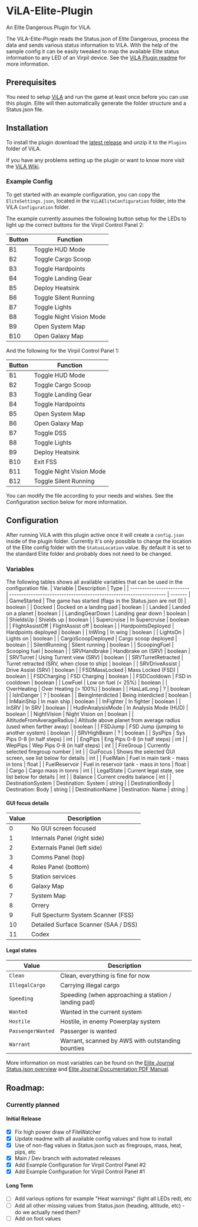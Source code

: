 # ViLA-Elite-Plugin
An Elite Dangerous Plugin for ViLA.

The ViLA-Elite-Plugin reads the Status.json of Elite Dangerous, process the data and sends various status information to ViLA. With the help of the sample config it can be easily tweaked to map the available Elite status information to any LED of an Virpil device. See the [ViLA Plugin readme](https://github.com/charliefoxtwo/ViLA) for more information.

## Prerequisites

You need to setup [ViLA](https://github.com/charliefoxtwo/ViLA) and run the game at least once before you can use this plugin. Elite will then automatically generate the folder structure and a Status.json file.

## Installation

To install the plugin download the [latest release](https://github.com/dr-waterstorm/ViLA-Elite-Plugin/releases) and unzip it to the `Plugins` folder of ViLA.

If you have any problems setting up the plugin or want to know more visit the [ViLA Wiki](https://github.com/charliefoxtwo/ViLA/wiki/Plugins).

### Example Config

To get started with an example configuration, you can copy the `EliteSettings.json`, located in the `ViLAEliteConfiguration` folder, into the ViLA `Configuration` folder. 

The example currently assumes the following button setup for the LEDs to light up the correct buttons for the Virpil Control Panel 2:

| Button | Function                 |
| ------ | ------------------------ |
| B1     | Toggle HUD Mode          |
| B2     | Toggle Cargo Scoop       |
| B3     | Toggle Hardpoints        |
| B4     | Toggle Landing Gear      |
| B5     | Deploy Heatsink          |
| B6     | Toggle Silent Running    |
| B7     | Toggle Lights            |
| B8     | Toggle Night Vision Mode |
| B9     | Open System Map          |
| B10    | Open Galaxy Map          |

And the following for the Virpil Control Panel 1:

| Button | Function                 |
| ------ | ------------------------ |
| B1     | Toggle HUD Mode          |
| B2     | Toggle Cargo Scoop       |
| B3     | Toggle Landing Gear      |
| B4     | Toggle Hardpoints        |
| B5     | Open System Map          |
| B6     | Open Galaxy Map          |
| B7     | Toggle DSS               |
| B8     | Toggle Lights            |
| B9     | Deploy Heatsink          |
| B10    | Exit FSS                 |
| B11    | Toggle Night Vision Mode |
| B12    | Toggle Silent Running    |

You can modify the file according to your needs and wishes. See the Configuration section below for more information.

## Configuration

After running ViLA with this plugin active once it will create a `config.json` inside of the plugin folder. Currently it's only possible to change the location of the Elite config folder with the `StatusLocation` value. By default it is set to the standard Elite folder and probably does not need to be changed.

### Variables

The following tables shows all available variables that can be used in the configuration file.
| Variable                  | Description                                                        | Type    |
| ------------------------- | ------------------------------------------------------------------ | ------- |
| GameStarted               | The game has started (flags in the Status.json are not 0)          | boolean |
| Docked                    | Docked on a landing pad                                            | boolean |
| Landed                    | Landed on a planet                                                 | boolean |
| LandingGearDown           | Landing gear down                                                  | boolean |
| ShieldsUp                 | Shields up                                                         | boolean |
| Supercruise               | In Supercruise                                                     | boolean |
| FlightAssistOff           | FlightAssist off                                                   | boolean |
| HardpointsDeployed        | Hardpoints deployed                                                | boolean |
| InWing                    | In wing                                                            | boolean |
| LightsOn                  | Lights on                                                          | boolean |
| CargoScoopDeployed        | Cargo scoop deployed                                               | boolean |
| SilentRunning             | Silent running                                                     | boolean |
| ScoopingFuel              | Scooping fuel                                                      | boolean |
| SRVHandbrake              | Handbrake on (SRV)                                                 | boolean |
| SRVTurret                 | Using Turrent view (SRV)                                           | boolean |
| SRVTurretRetracted        | Turret retracted (SRV, when close to ship)                         | boolean |
| SRVDriveAssist            | Drive Assist (SRV)                                                 | boolean |
| FSDMassLocked             | Mass Locked (FSD)                                                  | boolean |
| FSDCharging               | FSD Charging                                                       | boolean |
| FSDCooldown               | FSD in cooldown                                                    | boolean |
| LowFuel                   | Low on fuel (< 25%)                                                | boolean |
| OverHeating               | Over Heating (> 100%)                                              | boolean |
| HasLatLong                | ?                                                                  | boolean |
| IsInDanger                | ?                                                                  | boolean |
| BeingInterdicted          | Being interdicted                                                  | boolean |
| InMainShip                | In main ship                                                       | boolean |
| InFighter                 | In fighter                                                         | boolean |
| InSRV                     | In SRV                                                             | boolean |
| HudInAnalysisMode         | In Analysis Mode (HUD)                                             | boolean |
| NightVision               | Night Vision on                                                    | boolean |
| AltitudeFromAverageRadius | Altitude above planet from average radius (used when farther away) | boolean |
| FSDJump                   | FSD Jump (jumping to another system)                               | boolean |
| SRVHighBeam               | ?                                                                  | boolean |
| SysPips                   | Sys Pips 0-8 (in half steps)                                       | int     |
| EngPips                   | Eng Pips 0-8 (in half steps)                                       | int     |
| WepPips                   | Wep Pips 0-8 (in half steps)                                       | int     |
| FireGroup                 | Currently selected firegroup number                                | int     |
| GuiFocus                  | Shows the selected GUI screen, see list below for details          | int     |
| FuelMain                  | Fuel in main tank - mass in tons                                   | float   |
| FuelReservoir             | Fuel in reservoir tank - mass in tons                              | float   |
| Cargo                     | Cargo mass in tonns                                                | int     |
| LegalState                | Current legal state, see list below for details                    | int     |
| Balance                   | Current credits balance                                            | int     |
| DestinationSystem         | Destination: System                                                | string  |
| DestinationBody           | Destination: Body                                                  | string  |
| DestinationName           | Destination: Name                                                  | string  |


#### GUI focus details

| Value | Description                          |
| ----- | ------------------------------------ |
| 0     | No GUI screen focused                |
| 1     | Internals Panel (right side)         |
| 2     | Externals Panel (left side)          |
| 3     | Comms Panel (top)                    |
| 4     | Roles Panel (bottom)                 |
| 5     | Station services                     |
| 6     | Galaxy Map                           |
| 7     | System Map                           |
| 8     | Orrery                               |
| 9     | Full Specturm System Scanner (FSS)   |
| 10    | Detailed Surface Scanner (SAA / DSS) |
| 11    | Codex                                |

#### Legal states


| Value             | Description                                         |
| ----------------- | --------------------------------------------------- |
| `Clean`           | Clean, everything is fine for now                   |
| `IllegalCargo`    | Carrying illegal cargo                              |
| `Speeding`        | Speeding (when approaching a station / landing pad) |
| `Wanted`          | Wanted in the current system                        |
| `Hostile`         | Hostile, in enemy Powerplay system                  |
| `PassengerWanted` | Passerger is wanted                                 |
| `Warrant`         | Warrant, scanned by AWS with outstanding bounties   |



More information on most variables can be found on the [Elite Journal Status.json overview](https://elite-journal.readthedocs.io/en/latest/Status%20File/#status-file) and [Elite Journal Documentation PDF Manual](https://hosting.zaonce.net/community/journal/v32/Journal_Manual-v32.pdf).

## Roadmap:

### Currently planned

#### Initial Release

- [x] Fix high power draw of FileWatcher
- [x] Update readme with all available config values and how to install
- [x] Use of non-flag values in Status.json such as firegroups, mass, heat, pips, etc
- [x] Main / Dev branch with automated releases
- [x] Add Example Configuration for Virpil Control Panel #2
- [x] Add Example Configuration for Virpil Control Panel #1

#### Long Term

- [ ] Add various options for example "Heat warnings" (light all LEDs red), etc
- [ ] Add all other missing values from Status.json (heading, altitude, etc) - do we actually need them?
- [ ] Add on foot values
